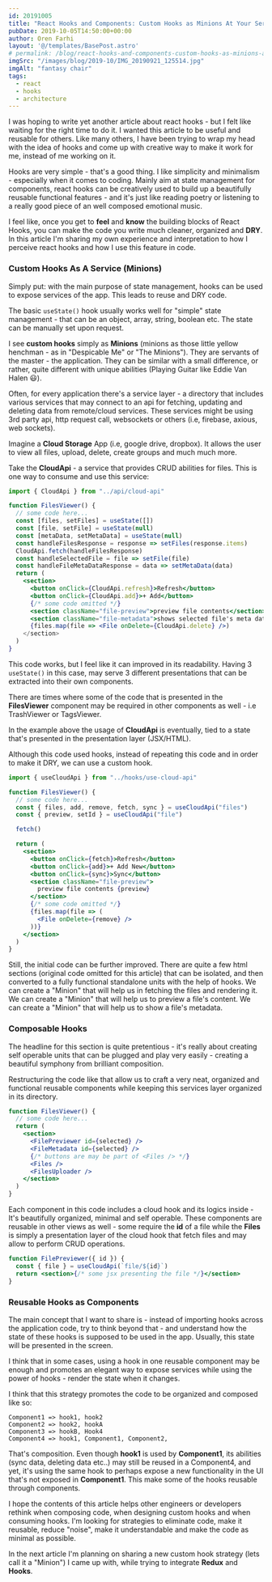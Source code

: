 ```yaml
---
id: 20191005
title: "React Hooks and Components: Custom Hooks as Minions At Your Service"
pubDate: 2019-10-05T14:50:00+00:00
author: Oren Farhi
layout: '@/templates/BasePost.astro'
# permalink: /blog/react-hooks-and-components-custom-hooks-as-minions-at-your-service/
imgSrc: "/images/blog/2019-10/IMG_20190921_125514.jpg"
imgAlt: "fantasy chair"
tags:
  - react
  - hooks
  - architecture
---
```


I was hoping to write yet another article about react hooks - but I felt like waiting for the right time to do it. I wanted this article to be useful and reusable for others. Like many others, I have been trying to wrap my head with the idea of hooks and come up with creative way to make it work for me, instead of me working on it.

Hooks are very simple - that's a good thing. I like simplicity and minimalism - especially when it comes to coding. Mainly aim at state management for components, react hooks can be creatively used to build up a beautifully reusable functional features - and it's just like reading poetry or listening to a really good piece of an well composed emotional music.

I feel like, once you get to **feel** and **know** the building blocks of React Hooks, you can make the code you write much cleaner, organized and **DRY**.
In this article I'm sharing my own experience and interpretation to how I perceive react hooks and how I use this feature in code.

### Custom Hooks As A Service (Minions)

Simply put: with the main purpose of state management, hooks can be used to expose services of the app. This leads to reuse and DRY code.

The basic `useState()` hook usually works well for "simple" state management - that can be an object, array, string, boolean etc.
The state can be manually set upon request.

I see **custom hooks** simply as **Minions** (minions as those little yellow henchman - as in "Despicable Me" or "The Minions"). They are servants of the master - the application. They can be similar with a small difference, or rather, quite different with unique abilities (Playing Guitar like Eddie Van Halen 😃).

Often, for every application there's a service layer - a directory that includes various services that may connect to an api for fetching, updating and deleting data from remote/cloud services. These services might be using 3rd party api, http request call, websockets or others (i.e, firebase, axious, web sockets).

Imagine a **Cloud Storage** App (i.e, google drive, dropbox). It allows the user to view all files, upload, delete, create groups and much much more.

Take the **CloudApi** - a service that provides CRUD abilities for files. This is one way to consume and use this service:

```jsx
import { CloudApi } from "../api/cloud-api"

function FilesViewer() {
  // some code here...
  const [files, setFiles] = useState([])
  const [file, setFile] = useState(null)
  const [metaData, setMetaData] = useState(null)
  const handleFilesResponse = response => setFiles(response.items)
  CloudApi.fetch(handleFilesResponse)
  const handleSelectedFile = file => setFile(file)
  const handleFileMetaDataResponse = data => setMetaData(data)
  return (
    <section>
      <button onClick={CloudApi.refresh}>Refresh</button>
      <button onClick={CloudApi.add}>+ Add</button>
      {/* some code omitted */}
      <section className="file-preview">preview file contents</section>
      <section className="file-metadata">shows selected file's meta data</section>
      {files.map(file => <File onDelete={CloudApi.delete} />)
    </section>
  )
}
```

This code works, but I feel like it can improved in its readability. Having 3 `useState()` in this case, may serve 3 different presentations that can be extracted into their own components.

There are times where some of the code that is presented in the **FilesViewer** component may be required in other components as well - i.e TrashViewer or TagsViewer.

In the example above the usage of **CloudApi** is eventually, tied to a state that's presented in the presentation layer (JSX/HTML).

Although this code used hooks, instead of repeating this code and in order to make it DRY, we can use a custom hook.

```jsx
import { useCloudApi } from "../hooks/use-cloud-api"

function FilesViewer() {
  // some code here...
  const { files, add, remove, fetch, sync } = useCloudApi("files")
  const { preview, setId } = useCloudApi("file")

  fetch()

  return (
    <section>
      <button onClick={fetch}>Refresh</button>
      <button onClick={add}>+ Add New</button>
      <button onClick={sync}>Sync</button>
      <section className="file-preview">
        preview file contents {preview}
      </section>
      {/* some code omitted */}
      {files.map(file => (
        <File onDelete={remove} />
      ))}
    </section>
  )
}
```

Still, the initial code can be further improved.
There are quite a few html sections (original code omitted for this article) that can be isolated, and then converted to a fully functional standalone units with the help of hooks.
We can create a "Minion" that will help us in fetching the files and rendering it.
We can create a "Minion" that will help us to preview a file's content.
We can create a "Minion" that will help us to show a file's metadata.

### Composable Hooks

The headline for this section is quite pretentious - it's really about creating self operable units that can be plugged and play very easily - creating a beautiful symphony from brilliant composition.

Restructuring the code like that allow us to craft a very neat, organized and functional reusable components while keeping this services layer organized in its directory.

```jsx
function FilesViewer() {
  // some code here...
  return (
    <section>
      <FilePreviewer id={selected} />
      <FileMetadata id={selected} />
      {/* buttons are may be part of <Files /> */}
      <Files />
      <FilesUploader />
    </section>
  )
}
```

Each component in this code includes a cloud hook and its logics inside - It's beautifully organized, minimal and self operable. These components are reusable in other views as well - some require the **id** of a file while the **Files** is simply a presentation layer of the cloud hook that fetch files and may allow to perform CRUD operations.

```jsx
function FilePreviewer({ id }) {
  const { file } = useCloudApi(`file/${id}`)
  return <section>{/* some jsx presenting the file */}</section>
}
```

### Reusable Hooks as Components

The main concept that I want to share is - instead of importing hooks across the application code, try to think beyond that - and understand how the state of these hooks is supposed to be used in the app. Usually, this state will be presented in the screen.

I think that in some cases, using a hook in one reusable component may be enough and promotes an elegant way to expose services while using the power of hooks - render the state when it changes.

I think that this strategy promotes the code to be organized and composed like so:

```
Component1 => hook1, hook2
Component2 => hook2, hookA
Component3 => hookB, Hook4
Component4 => hook1, Component1, Component2,
```

That's composition.
Even though **hook1** is used by **Component1**, its abilities (sync data, deleting data etc..) may still be reused in a Component4, and yet, it's using the same hook to perhaps expose a new functionality in the UI that's not exposed in **Component1**. This make some of the hooks reusable through components.

I hope the contents of this article helps other engineers or developers rethink when composing code, when designing custom hooks and when consuming hooks.
I'm looking for strategies to eliminate code, make it reusable, reduce "noise", make it understandable and make the code as minimal as possible.

In the next article I'm planning on sharing a new custom hook strategy (lets call it a "Minion") I came up with, while trying to integrate **Redux** and **Hooks**.
